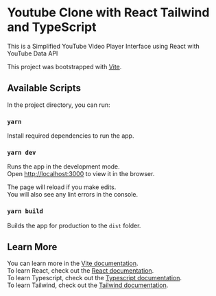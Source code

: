 # Youtube Clone with React Tailwind and TypeScript

This is a Simplified YouTube Video Player Interface using React with YouTube
Data API

This project was bootstrapped with [Vite](https://vitejs.dev/guide/).

## Available Scripts

In the project directory, you can run:

### `yarn`

Install required dependencies to run the app.

### `yarn dev`

Runs the app in the development mode.\
Open [http://localhost:3000](http://localhost:3000) to view it in the browser.

The page will reload if you make edits.\
You will also see any lint errors in the console.

### `yarn build`

Builds the app for production to the `dist` folder.

## Learn More

You can learn more in the [Vite documentation](https://vitejs.dev/guide/).\
To learn React, check out the [React documentation](https://react.dev/).\
To learn Typescript, check out the [Typescript documentation](https://www.typescriptlang.org/docs/).\
To learn Tailwind, check out the [Tailwind documentation](https://tailwindcss.com/docs/installation).
